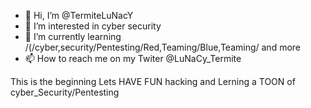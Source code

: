 - 👋 Hi, I’m @TermiteLuNacY
- 👀 I’m interested in cyber security 
- 🌱 I’m currently learning /(/cyber,security/Pentesting/Red,Teaming/Blue,Teaming/ and more   
- 📫 How to reach me on my Twiter @LuNaCy_Termite

<!---
TermiteLuNacY/TermiteLuNacY is a ✨ special ✨ repository because its `README.md` (this file) appears on your GitHub profile.
You can click the Preview link to take a look at your changes.
--->
This is the beginning Lets HAVE FUN hacking and Lerning a TOON of cyber_Security/Pentesting

